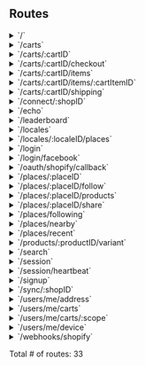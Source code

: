 # 



## Routes

<details>
<summary>`/`</summary>

- [NoCache]()
- [Logger]()
- [Recoverer]()
- [New.func1]()
- **/**
	- _GET_
		- [New.func2.1]()

</details>
<details>
<summary>`/carts`</summary>

- [NoCache]()
- [Logger]()
- [Recoverer]()
- [New.func1]()
- **/carts**
	- **/**
		- _POST_
			- [CreateCart]()

</details>
<details>
<summary>`/carts/:cartID`</summary>

- [NoCache]()
- [Logger]()
- [Recoverer]()
- [New.func1]()
- **/carts**
	- **/:cartID**
		- [CartCtx]()
		- **/**
			- _GET_
				- [GetCart]()
			- _PUT_
				- [UpdateCart]()
			- _DELETE_
				- [DeleteCart]()

</details>
<details>
<summary>`/carts/:cartID/checkout`</summary>

- [NoCache]()
- [Logger]()
- [Recoverer]()
- [New.func1]()
- **/carts**
	- **/:cartID**
		- [CartCtx]()
		- **/checkout**
			- _POST_
				- [Checkout]()

</details>
<details>
<summary>`/carts/:cartID/items`</summary>

- [NoCache]()
- [Logger]()
- [Recoverer]()
- [New.func1]()
- **/carts**
	- **/:cartID**
		- [CartCtx]()
		- **/items**
			- **/**
				- _POST_
					- [CreateCartItem]()

</details>
<details>
<summary>`/carts/:cartID/items/:cartItemID`</summary>

- [NoCache]()
- [Logger]()
- [Recoverer]()
- [New.func1]()
- **/carts**
	- **/:cartID**
		- [CartCtx]()
		- **/items**
			- **/:cartItemID**
				- [CartItemCtx]()
				- **/**
					- _GET_
						- [GetCartItem]()
					- _PUT_
						- [UpdateCartItem]()
					- _DELETE_
						- [RemoveCartItem]()

</details>
<details>
<summary>`/carts/:cartID/shipping`</summary>

- [NoCache]()
- [Logger]()
- [Recoverer]()
- [New.func1]()
- **/carts**
	- **/:cartID**
		- [CartCtx]()
		- **/shipping**
			- **/**
				- _GET_
					- [ListShippingMethods]()
				- _PUT_
					- [UpdateShippingMethod]()

</details>
<details>
<summary>`/connect/:shopID`</summary>

- [NoCache]()
- [Logger]()
- [Recoverer]()
- [New.func1]()
- **/connect/:shopID**
	- _GET_
		- [Connect]()

</details>
<details>
<summary>`/echo`</summary>

- [NoCache]()
- [Logger]()
- [Recoverer]()
- [New.func1]()
- **/echo**
	- _POST_
		- [echoPush]()

</details>
<details>
<summary>`/leaderboard`</summary>

- [NoCache]()
- [Logger]()
- [Recoverer]()
- [New.func1]()
- **/leaderboard**
	- _GET_
		- [leaderBoard]()

</details>
<details>
<summary>`/locales`</summary>

- [NoCache]()
- [Logger]()
- [Recoverer]()
- [New.func1]()
- **/locales**
	- **/**
		- _GET_
			- [ListLocale]()

</details>
<details>
<summary>`/locales/:localeID/places`</summary>

- [NoCache]()
- [Logger]()
- [Recoverer]()
- [New.func1]()
- **/locales**
	- **/:localeID**
		- [LocaleCtx]()
		- **/places**
			- _GET_
				- [ListPlaces]()

</details>
<details>
<summary>`/login`</summary>

- [NoCache]()
- [Logger]()
- [Recoverer]()
- [New.func1]()
- **/login**
	- _POST_
		- [EmailLogin]()

</details>
<details>
<summary>`/login/facebook`</summary>

- [NoCache]()
- [Logger]()
- [Recoverer]()
- [New.func1]()
- **/login/facebook**
	- _POST_
		- [FacebookLogin]()

</details>
<details>
<summary>`/oauth/shopify/callback`</summary>

- [NoCache]()
- [Logger]()
- [Recoverer]()
- [New.func1]()
- **/oauth/shopify/callback**
	- _GET_
		- [bitbucket.org/moodie-app/moodie-api/lib/connect.(*Shopify).OAuthCb-fm]()

</details>
<details>
<summary>`/places/:placeID`</summary>

- [NoCache]()
- [Logger]()
- [Recoverer]()
- [New.func1]()
- **/places**
	- **/:placeID**
		- [PlaceCtx]()
		- **/**
			- _GET_
				- [GetPlace]()

</details>
<details>
<summary>`/places/:placeID/follow`</summary>

- [NoCache]()
- [Logger]()
- [Recoverer]()
- [New.func1]()
- **/places**
	- **/:placeID**
		- [PlaceCtx]()
		- **/follow**
			- _DELETE_
				- [UnfollowPlace]()
			- _POST_
				- [FollowPlace]()

</details>
<details>
<summary>`/places/:placeID/products`</summary>

- [NoCache]()
- [Logger]()
- [Recoverer]()
- [New.func1]()
- **/places**
	- **/:placeID**
		- [PlaceCtx]()
		- **/products**
			- _GET_
				- [ListProduct]()

</details>
<details>
<summary>`/places/:placeID/share`</summary>

- [NoCache]()
- [Logger]()
- [Recoverer]()
- [New.func1]()
- **/places**
	- **/:placeID**
		- [PlaceCtx]()
		- **/share**
			- _POST_
				- [Share]()

</details>
<details>
<summary>`/places/following`</summary>

- [NoCache]()
- [Logger]()
- [Recoverer]()
- [New.func1]()
- **/places**
	- **/following**
		- _GET_
			- [ListFollowing]()

</details>
<details>
<summary>`/places/nearby`</summary>

- [NoCache]()
- [Logger]()
- [Recoverer]()
- [New.func1]()
- **/places**
	- **/nearby**
		- _GET_
			- [ListNearby]()

</details>
<details>
<summary>`/places/recent`</summary>

- [NoCache]()
- [Logger]()
- [Recoverer]()
- [New.func1]()
- **/places**
	- **/recent**
		- _GET_
			- [ListRecent]()

</details>
<details>
<summary>`/products/:productID/variant`</summary>

- [NoCache]()
- [Logger]()
- [Recoverer]()
- [New.func1]()
- **/products**
	- **/:productID**
		- [ProductCtx]()
		- **/variant**
			- _GET_
				- [GetVariant]()

</details>
<details>
<summary>`/search`</summary>

- [NoCache]()
- [Logger]()
- [Recoverer]()
- [New.func1]()
- **/search**
	- _POST_
		- [(*JwtAuth).Verify.func1]()
		- [SessionCtx]()
		- [OmniSearch]()

</details>
<details>
<summary>`/session`</summary>

- [NoCache]()
- [Logger]()
- [Recoverer]()
- [New.func1]()
- **/session**
	- **/**
		- _DELETE_
			- [Logout]()

</details>
<details>
<summary>`/session/heartbeat`</summary>

- [NoCache]()
- [Logger]()
- [Recoverer]()
- [New.func1]()
- **/session**
	- **/heartbeat**
		- _POST_
			- [PostHeartbeat]()

</details>
<details>
<summary>`/signup`</summary>

- [NoCache]()
- [Logger]()
- [Recoverer]()
- [New.func1]()
- **/signup**
	- _GET_
		- [GetSignupPage]()
	- _POST_
		- [EmailSignup]()

</details>
<details>
<summary>`/sync/:shopID`</summary>

- [NoCache]()
- [Logger]()
- [Recoverer]()
- [New.func1]()
- **/sync/:shopID**
	- _GET_
		- [SyncProductList]()

</details>
<details>
<summary>`/users/me/address`</summary>

- [NoCache]()
- [Logger]()
- [Recoverer]()
- [New.func1]()
- **/users**
	- **/me**
		- [MeCtx]()
		- **/address**
			- **/**
				- _POST_
					- [CreateAddress]()
				- _GET_
					- [ListAddresses]()

</details>
<details>
<summary>`/users/me/carts`</summary>

- [NoCache]()
- [Logger]()
- [Recoverer]()
- [New.func1]()
- **/users**
	- **/me**
		- [MeCtx]()
		- **/carts**
			- _GET_
				- [ListCarts]()

</details>
<details>
<summary>`/users/me/carts/:scope`</summary>

- [NoCache]()
- [Logger]()
- [Recoverer]()
- [New.func1]()
- **/users**
	- **/me**
		- [MeCtx]()
		- **/carts/:scope**
			- [CartScopeCtx]()
			- **/**
				- _GET_
					- [ListCarts]()

</details>
<details>
<summary>`/users/me/device`</summary>

- [NoCache]()
- [Logger]()
- [Recoverer]()
- [New.func1]()
- **/users**
	- **/me**
		- [MeCtx]()
		- **/device**
			- _PUT_
				- [SetDeviceToken]()

</details>
<details>
<summary>`/webhooks/shopify`</summary>

- [NoCache]()
- [Logger]()
- [Recoverer]()
- [New.func1]()
- **/webhooks/shopify**
	- _POST_
		- [ShopifyStoreWhCtx]()
		- [WebhookHandler]()

</details>

Total # of routes: 33
